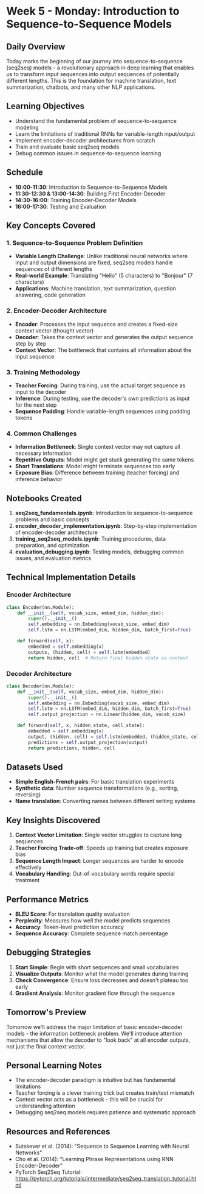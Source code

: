 # Week 5 - Monday: Introduction to Sequence-to-Sequence Models

## Daily Overview

Today marks the beginning of our journey into sequence-to-sequence (seq2seq) models - a revolutionary approach in deep learning that enables us to transform input sequences into output sequences of potentially different lengths. This is the foundation for machine translation, text summarization, chatbots, and many other NLP applications.

## Learning Objectives

- Understand the fundamental problem of sequence-to-sequence modeling
- Learn the limitations of traditional RNNs for variable-length input/output
- Implement encoder-decoder architectures from scratch
- Train and evaluate basic seq2seq models
- Debug common issues in sequence-to-sequence learning

## Schedule

- **10:00-11:30**: Introduction to Sequence-to-Sequence Models
- **11:30-12:30 & 13:00-14:30**: Building First Encoder-Decoder
- **14:30-16:00**: Training Encoder-Decoder Models
- **16:00-17:30**: Testing and Evaluation

## Key Concepts Covered

### 1. Sequence-to-Sequence Problem Definition

- **Variable Length Challenge**: Unlike traditional neural networks where input and output dimensions are fixed, seq2seq models handle sequences of different lengths
- **Real-world Example**: Translating "Hello" (5 characters) to "Bonjour" (7 characters)
- **Applications**: Machine translation, text summarization, question answering, code generation

### 2. Encoder-Decoder Architecture

- **Encoder**: Processes the input sequence and creates a fixed-size context vector (thought vector)
- **Decoder**: Takes the context vector and generates the output sequence step by step
- **Context Vector**: The bottleneck that contains all information about the input sequence

### 3. Training Methodology

- **Teacher Forcing**: During training, use the actual target sequence as input to the decoder
- **Inference**: During testing, use the decoder's own predictions as input for the next step
- **Sequence Padding**: Handle variable-length sequences using padding tokens

### 4. Common Challenges

- **Information Bottleneck**: Single context vector may not capture all necessary information
- **Repetitive Outputs**: Model might get stuck generating the same tokens
- **Short Translations**: Model might terminate sequences too early
- **Exposure Bias**: Difference between training (teacher forcing) and inference behavior

## Notebooks Created

1. **seq2seq_fundamentals.ipynb**: Introduction to sequence-to-sequence problems and basic concepts
2. **encoder_decoder_implementation.ipynb**: Step-by-step implementation of encoder-decoder architecture
3. **training_seq2seq_models.ipynb**: Training procedures, data preparation, and optimization
4. **evaluation_debugging.ipynb**: Testing models, debugging common issues, and evaluation metrics

## Technical Implementation Details

### Encoder Architecture

```python
class Encoder(nn.Module):
    def __init__(self, vocab_size, embed_dim, hidden_dim):
        super().__init__()
        self.embedding = nn.Embedding(vocab_size, embed_dim)
        self.lstm = nn.LSTM(embed_dim, hidden_dim, batch_first=True)

    def forward(self, x):
        embedded = self.embedding(x)
        outputs, (hidden, cell) = self.lstm(embedded)
        return hidden, cell  # Return final hidden state as context
```

### Decoder Architecture

```python
class Decoder(nn.Module):
    def __init__(self, vocab_size, embed_dim, hidden_dim):
        super().__init__()
        self.embedding = nn.Embedding(vocab_size, embed_dim)
        self.lstm = nn.LSTM(embed_dim, hidden_dim, batch_first=True)
        self.output_projection = nn.Linear(hidden_dim, vocab_size)

    def forward(self, x, hidden_state, cell_state):
        embedded = self.embedding(x)
        output, (hidden, cell) = self.lstm(embedded, (hidden_state, cell_state))
        predictions = self.output_projection(output)
        return predictions, hidden, cell
```

## Datasets Used

- **Simple English-French pairs**: For basic translation experiments
- **Synthetic data**: Number sequence transformations (e.g., sorting, reversing)
- **Name translation**: Converting names between different writing systems

## Key Insights Discovered

1. **Context Vector Limitation**: Single vector struggles to capture long sequences
2. **Teacher Forcing Trade-off**: Speeds up training but creates exposure bias
3. **Sequence Length Impact**: Longer sequences are harder to encode effectively
4. **Vocabulary Handling**: Out-of-vocabulary words require special treatment

## Performance Metrics

- **BLEU Score**: For translation quality evaluation
- **Perplexity**: Measures how well the model predicts sequences
- **Accuracy**: Token-level prediction accuracy
- **Sequence Accuracy**: Complete sequence match percentage

## Debugging Strategies

1. **Start Simple**: Begin with short sequences and small vocabularies
2. **Visualize Outputs**: Monitor what the model generates during training
3. **Check Convergence**: Ensure loss decreases and doesn't plateau too early
4. **Gradient Analysis**: Monitor gradient flow through the sequence

## Tomorrow's Preview

Tomorrow we'll address the major limitation of basic encoder-decoder models - the information bottleneck problem. We'll introduce attention mechanisms that allow the decoder to "look back" at all encoder outputs, not just the final context vector.

## Personal Learning Notes

- The encoder-decoder paradigm is intuitive but has fundamental limitations
- Teacher forcing is a clever training trick but creates train/test mismatch
- Context vector acts as a bottleneck - this will be crucial for understanding attention
- Debugging seq2seq models requires patience and systematic approach

## Resources and References

- Sutskever et al. (2014): "Sequence to Sequence Learning with Neural Networks"
- Cho et al. (2014): "Learning Phrase Representations using RNN Encoder-Decoder"
- PyTorch Seq2Seq Tutorial: https://pytorch.org/tutorials/intermediate/seq2seq_translation_tutorial.html
